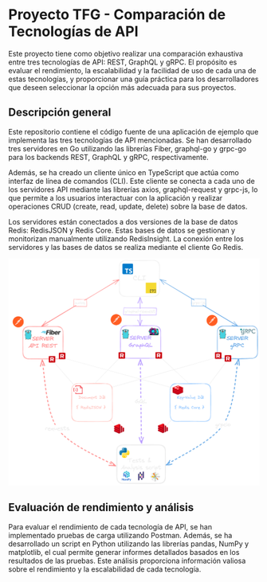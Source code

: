 # Proyecto TFG - Comparación de Tecnologías de API

Este proyecto tiene como objetivo realizar una comparación exhaustiva entre tres tecnologías de API: REST, GraphQL y gRPC. El propósito es evaluar el rendimiento, la escalabilidad y la facilidad de uso de cada una de estas tecnologías, y proporcionar una guía práctica para los desarrolladores que deseen seleccionar la opción más adecuada para sus proyectos.

## Descripción general

Este repositorio contiene el código fuente de una aplicación de ejemplo que implementa las tres tecnologías de API mencionadas. Se han desarrollado tres servidores en Go utilizando las librerías Fiber, graphql-go y grpc-go para los backends REST, GraphQL y gRPC, respectivamente.

Además, se ha creado un cliente único en TypeScript que actúa como interfaz de línea de comandos (CLI). Este cliente se conecta a cada uno de los servidores API mediante las librerías axios, graphql-request y grpc-js, lo que permite a los usuarios interactuar con la aplicación y realizar operaciones CRUD (create, read, update, delete) sobre la base de datos.

Los servidores están conectados a dos versiones de la base de datos Redis: RedisJSON y Redis Core. Estas bases de datos se gestionan y monitorizan manualmente utilizando RedisInsight. La conexión entre los servidores y las bases de datos se realiza mediante el cliente Go Redis.

![architecture](docs/diagrams/ArchitectureDarkTransparent.png)

## Evaluación de rendimiento y análisis

Para evaluar el rendimiento de cada tecnología de API, se han implementado pruebas de carga utilizando Postman. Además, se ha desarrollado un script en Python utilizando las librerías pandas, NumPy y matplotlib, el cual permite generar informes detallados basados en los resultados de las pruebas. Este análisis proporciona información valiosa sobre el rendimiento y la escalabilidad de cada tecnología.